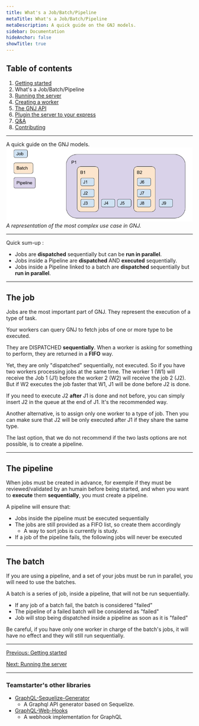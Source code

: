 ```yaml
---
title: What's a Job/Batch/Pipeline
metaTitle: What's a Job/Batch/Pipeline
metaDescription: A quick guide on the GNJ models.
sidebar: Documentation
hideAnchor: false
showTitle: true
---
```


## Table of contents

1. [Getting started](index.md)
2. What's a Job/Batch/Pipeline
3. [Running the server](03_Running_the_server.md)
4. [Creating a worker](04_Creating_a_worker.md)
5. [The GNJ API](05_The_GNJ_API.md)
6. [Plugin the server to your express](06_Plugin_the_server_to_your_express.md)
7. [Q&A](07_QA.md)
8. [Contributing](08_Contributing.md)

---

A quick guide on the GNJ models.
![Alt text](/assets/models-schema.png)
_A representation of the most complex use case in GNJ._

---

Quick sum-up :

- Jobs are **dispatched** sequentially but can be **run in parallel**.
- Jobs inside a Pipeline are **dispatched** AND **executed** sequentially.
- Jobs inside a Pipeline linked to a batch are **dispatched** sequentially but **run in parallel**.

---

## The job

Jobs are the most important part of GNJ. They represent the execution of a type of task.

Your workers can query GNJ to fetch jobs of one or more type to be executed.

They are DISPATCHED **sequentially**. When a worker is asking for something to perform, they are returned in a **FIFO** way.

Yet, they are only "dispatched" sequentially, not executed. So if you have two workers processing jobs at the same time. The worker 1 (W1) will receive the Job 1 (J1) before the worker 2 (W2) will receive the job 2 (J2). But if W2 executes the job faster that W1, J1 will be done before J2 is done.

If you need to execute J2 **after** J1 is done and not before, you can simply insert J2 in the queue at the end of J1. It's the recommended way.

Another alternative, is to assign only one worker to a type of job. Then you can make sure that J2 will be only executed after J1 if they share the same type.

The last option, that we do not recommend if the two lasts options are not possible, is to create a pipeline.

---

## The pipeline

When jobs must be created in advance, for exemple if they must be reviewed/validated by an humain before being started, and when you want to **execute** them **sequentially**, you must create a pipeline.

A pipeline will ensure that:

- Jobs inside the pipeline must be executed sequentially
- The jobs are still provided as a FIFO list, so create them accordingly
  - A way to sort jobs is currently is study.
- If a job of the pipeline fails, the following jobs will never be executed

---

## The batch

If you are using a pipeline, and a set of your jobs must be run in parallel, you will need to use the batches.

A batch is a series of job, inside a pipeline, that will not be run sequentially.

- If any job of a batch fail, the batch is considered "failed"
- The pipeline of a failed batch will be considered as "failed"
- Job will stop being dispatched inside a pipeline as soon as it is "failed"

Be careful, if you have only one worker in charge of the batch's jobs, it will have no effect and they will still run sequentially.

---

[Previous: Getting started](index.md)

[Next: Running the server](03_Running_the_server.md)

---

### Teamstarter's other libraries

- [GraphQL-Sequelize-Generator](https://teamstarter.github.io/gsg-documentation/)
  - A Graphql API generator based on Sequelize.
- [GraphQL-Web-Hooks](https://teamstarter.github.io/gwh-documentation/)
  - A webhook implementation for GraphQL
